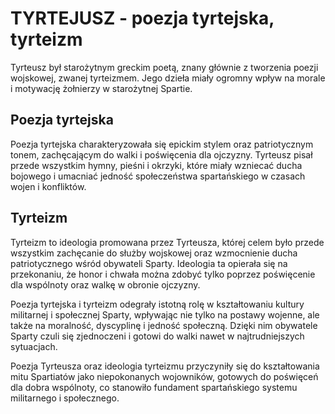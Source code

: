 # TYRTEJUSZ - poezja tyrtejska, tyrteizm

Tyrteusz był starożytnym greckim poetą, znany głównie z tworzenia poezji wojskowej, zwanej tyrteizmem. Jego dzieła miały ogromny wpływ na morale i motywację żołnierzy w starożytnej Spartie.

## Poezja tyrtejska

Poezja tyrtejska charakteryzowała się epickim stylem oraz patriotycznym tonem, zachęcającym do walki i poświęcenia dla ojczyzny. Tyrteusz pisał przede wszystkim hymny, pieśni i okrzyki, które miały wzniecać ducha bojowego i umacniać jedność społeczeństwa spartańskiego w czasach wojen i konfliktów.

## Tyrteizm

Tyrteizm to ideologia promowana przez Tyrteusza, której celem było przede wszystkim zachęcanie do służby wojskowej oraz wzmocnienie ducha patriotycznego wśród obywateli Sparty. Ideologia ta opierała się na przekonaniu, że honor i chwała można zdobyć tylko poprzez poświęcenie dla wspólnoty oraz walkę w obronie ojczyzny.

Poezja tyrtejska i tyrteizm odegrały istotną rolę w kształtowaniu kultury militarnej i społecznej Sparty, wpływając nie tylko na postawy wojenne, ale także na moralność, dyscyplinę i jedność społeczną. Dzięki nim obywatele Sparty czuli się zjednoczeni i gotowi do walki nawet w najtrudniejszych sytuacjach.

Poezja Tyrteusza oraz ideologia tyrteizmu przyczyniły się do kształtowania mitu Spartiatów jako niepokonanych wojowników, gotowych do poświęceń dla dobra wspólnoty, co stanowiło fundament spartańskiego systemu militarnego i społecznego.

